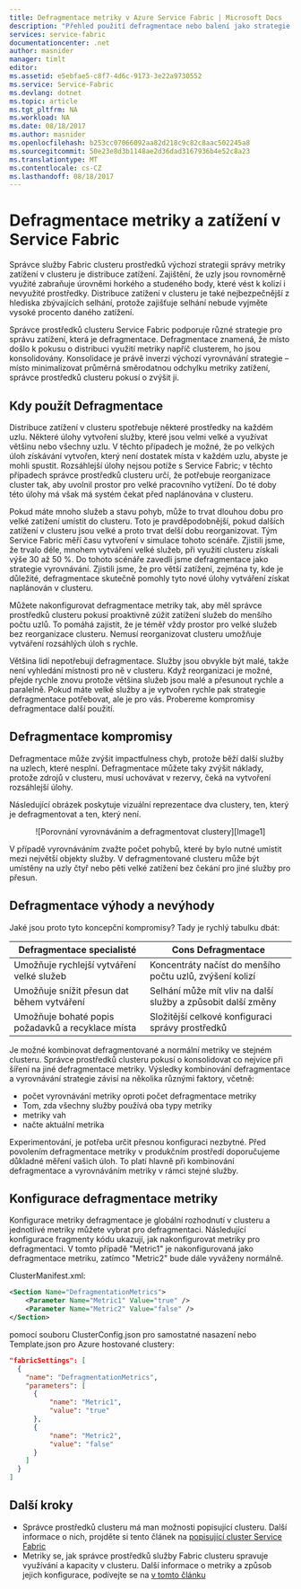 ```yaml
---
title: Defragmentace metriky v Azure Service Fabric | Microsoft Docs
description: "Přehled použití defragmentace nebo balení jako strategie pro metriky v Service Fabric"
services: service-fabric
documentationcenter: .net
author: masnider
manager: timlt
editor: 
ms.assetid: e5ebfae5-c8f7-4d6c-9173-3e22a9730552
ms.service: Service-Fabric
ms.devlang: dotnet
ms.topic: article
ms.tgt_pltfrm: NA
ms.workload: NA
ms.date: 08/18/2017
ms.author: masnider
ms.openlocfilehash: b253cc07066092aa82d218c9c82c8aac502245a8
ms.sourcegitcommit: 50e23e8d3b1148ae2d36dad3167936b4e52c8a23
ms.translationtype: MT
ms.contentlocale: cs-CZ
ms.lasthandoff: 08/18/2017
---
```

# <a name="defragmentation-of-metrics-and-load-in-service-fabric"></a>Defragmentace metriky a zatížení v Service Fabric
Správce služby Fabric clusteru prostředků výchozí strategii správy metriky zatížení v clusteru je distribuce zatížení. Zajištění, že uzly jsou rovnoměrně využité zabraňuje úrovněmi horkého a studeného body, které vést k kolizí i nevyužité prostředky. Distribuce zatížení v clusteru je také nejbezpečnější z hlediska zbývajících selhání, protože zajišťuje selhání nebude vyjměte vysoké procento daného zatížení. 

Správce prostředků clusteru Service Fabric podporuje různé strategie pro správu zatížení, která je defragmentace. Defragmentace znamená, že místo došlo k pokusu o distribuci využití metriky napříč clusterem, ho jsou konsolidovány. Konsolidace je právě inverzi výchozí vyrovnávání strategie – místo minimalizovat průměrná směrodatnou odchylku metriky zatížení, správce prostředků clusteru pokusí o zvýšit ji.

## <a name="when-to-use-defragmentation"></a>Kdy použít Defragmentace
Distribuce zatížení v clusteru spotřebuje některé prostředky na každém uzlu. Některé úlohy vytvoření služby, které jsou velmi velké a využívat většinu nebo všechny uzlu. V těchto případech je možné, že po velkých úloh získávání vytvořen, který není dostatek místa v každém uzlu, abyste je mohli spustit. Rozsáhlejší úlohy nejsou potíže s Service Fabric; v těchto případech správce prostředků clusteru určí, že potřebuje reorganizace cluster tak, aby uvolnil prostor pro velké pracovního vytížení. Do té doby této úlohy má však má systém čekat před naplánována v clusteru.

Pokud máte mnoho služeb a stavu pohyb, může to trvat dlouhou dobu pro velké zatížení umístit do clusteru. Toto je pravděpodobnější, pokud dalších zatížení v clusteru jsou velké a proto trvat delší dobu reorganizovat. Tým Service Fabric měří času vytvoření v simulace tohoto scénáře. Zjistili jsme, že trvalo déle, mnohem vytváření velké služeb, při využití clusteru získali výše 30 až 50 %. Do tohoto scénáře zavedli jsme defragmentace jako strategie vyrovnávání. Zjistili jsme, že pro větší zatížení, zejména ty, kde je důležité, defragmentace skutečně pomohly tyto nové úlohy vytváření získat naplánován v clusteru.

Můžete nakonfigurovat defragmentace metriky tak, aby měl správce prostředků clusteru pokusí proaktivně zúžit zatížení služeb do menšího počtu uzlů. To pomáhá zajistit, že je téměř vždy prostor pro velké služeb bez reorganizace clusteru. Nemusí reorganizovat clusteru umožňuje vytváření rozsáhlých úloh s rychle.

Většina lidí nepotřebují defragmentace. Služby jsou obvykle být malé, takže není vyhledání místnosti pro ně v clusteru. Když reorganizaci je možné, přejde rychle znovu protože většina služeb jsou malé a přesunout rychle a paralelně. Pokud máte velké služby a je vytvořen rychle pak strategie defragmentace potřebovat, ale je pro vás. Probereme kompromisy defragmentace další použití. 

## <a name="defragmentation-tradeoffs"></a>Defragmentace kompromisy
Defragmentace může zvýšit impactfulness chyb, protože běží další služby na uzlech, které nesplní. Defragmentace můžete taky zvýšit náklady, protože zdrojů v clusteru, musí uchovávat v rezervy, čeká na vytvoření rozsáhlejší úlohy.

Následující obrázek poskytuje vizuální reprezentace dva clustery, ten, který je defragmentovat a ten, který není. 

<center>
![Porovnání vyrovnáváním a defragmentovat clustery][Image1]
</center>

V případě vyrovnáváním zvažte počet pohybů, které by bylo nutné umístit mezi největší objekty služby. V defragmentované clusteru může být umístěny na uzly čtyř nebo pěti velké zatížení bez čekání pro jiné služby pro přesun.

## <a name="defragmentation-pros-and-cons"></a>Defragmentace výhody a nevýhody
Jaké jsou proto tyto koncepční kompromisy? Tady je rychlý tabulku dbát:

| Defragmentace specialisté | Cons Defragmentace |
| --- | --- |
| Umožňuje rychlejší vytváření velké služeb |Koncentráty načíst do menšího počtu uzlů, zvýšení kolizí |
| Umožňuje snížit přesun dat během vytváření |Selhání může mít vliv na další služby a způsobit další změny |
| Umožňuje bohaté popis požadavků a recyklace místa |Složitější celkové konfiguraci správy prostředků |

Je možné kombinovat defragmentované a normální metriky ve stejném clusteru. Správce prostředků clusteru pokusí o konsolidovat co nejvíce při šíření na jiné defragmentace metriky. Výsledky kombinování defragmentace a vyrovnávání strategie závisí na několika různými faktory, včetně:
  - počet vyrovnávání metriky oproti počet defragmentace metriky
  - Tom, zda všechny služby používá oba typy metriky 
  - metriky vah
  - načte aktuální metrika
  
Experimentování, je potřeba určit přesnou konfiguraci nezbytné. Před povolením defragmentace metriky v produkčním prostředí doporučujeme důkladné měření vašich úloh. To platí hlavně při kombinování defragmentace a vyrovnáváním metriky v rámci stejné služby. 

## <a name="configuring-defragmentation-metrics"></a>Konfigurace defragmentace metriky
Konfigurace metriky defragmentace je globální rozhodnutí v clusteru a jednotlivé metriky můžete vybrat pro defragmentaci. Následující konfigurace fragmenty kódu ukazují, jak nakonfigurovat metriky pro defragmentaci. V tomto případě "Metric1" je nakonfigurovaná jako defragmentace metriku, zatímco "Metric2" bude dále vyváženy normálně. 

ClusterManifest.xml:

```xml
<Section Name="DefragmentationMetrics">
    <Parameter Name="Metric1" Value="true" />
    <Parameter Name="Metric2" Value="false" />
</Section>
```

pomocí souboru ClusterConfig.json pro samostatné nasazení nebo Template.json pro Azure hostované clustery:

```json
"fabricSettings": [
  {
    "name": "DefragmentationMetrics",
    "parameters": [
      {
          "name": "Metric1",
          "value": "true"
      },
      {
          "name": "Metric2",
          "value": "false"
      }
    ]
  }
]
```


## <a name="next-steps"></a>Další kroky
- Správce prostředků clusteru má man možnosti popisující clusteru. Další informace o nich, projděte si tento článek na [popisující cluster Service Fabric](service-fabric-cluster-resource-manager-cluster-description.md)
- Metriky se, jak správce prostředků služby Fabric clusteru spravuje využívání a kapacity v clusteru. Další informace o metriky a způsob jejich konfigurace, podívejte se na [v tomto článku](service-fabric-cluster-resource-manager-metrics.md)

[Image1]:./media/service-fabric-cluster-resource-manager-defragmentation-metrics/balancing-defrag-compared.png
